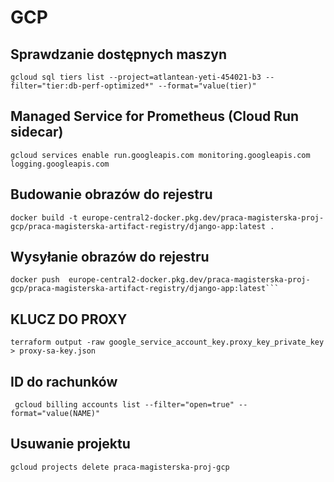 # GCP
## Sprawdzanie dostępnych maszyn
```
gcloud sql tiers list --project=atlantean-yeti-454021-b3 --filter="tier:db-perf-optimized*" --format="value(tier)"
```

## Managed Service for Prometheus (Cloud Run sidecar)

```
gcloud services enable run.googleapis.com monitoring.googleapis.com logging.googleapis.com
```

## Budowanie obrazów do rejestru 
```
docker build -t europe-central2-docker.pkg.dev/praca-magisterska-proj-gcp/praca-magisterska-artifact-registry/django-app:latest .
```
## Wysyłanie obrazów do rejestru
```
docker push  europe-central2-docker.pkg.dev/praca-magisterska-proj-gcp/praca-magisterska-artifact-registry/django-app:latest```
```

## KLUCZ DO PROXY
```
terraform output -raw google_service_account_key.proxy_key_private_key > proxy-sa-key.json
```

## ID do rachunków
```
 gcloud billing accounts list --filter="open=true" --format="value(NAME)"
```

## Usuwanie projektu
```
gcloud projects delete praca-magisterska-proj-gcp
```
